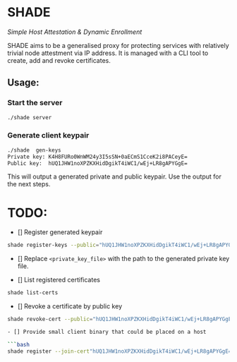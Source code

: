 # SHADE
_Simple Host Attestation &amp; Dynamic Enrollment_

SHADE aims to be a generalised proxy for protecting services with relatively trivial node attestment via IP address. It is managed with a CLI tool to create, add and revoke certificates.

## Usage:

### Start the server
```bash
./shade server
```

### Generate client keypair
```bash
./shade  gen-keys
Private key: K4H8FURo0WnWM24y3I5sSN+0aECmS1CceK2i8PACeyE=
Public key:  hUQ1JHW1noXPZKXHidDgikT4iWC1/wEj+LR8gAPYGgE=
```

This will output a generated private and public keypair. Use the output for the next steps.

# TODO: 
- [] Register generated keypair
```bash
shade register-keys --public="hUQ1JHW1noXPZKXHidDgikT4iWC1/wEj+LR8gAPYGgE=" --private="K4H8FURo0WnWM24y3I5sSN+0aECmS1CceK2i8PACeyE="
```
- [] Replace `<private_key_file>` with the path to the generated private key file.

- [] List registered certificates
```bash
shade list-certs
```

- [] Revoke a certificate by public key 
```bash
shade revoke-cert --public="hUQ1JHW1noXPZKXHidDgikT4iWC1/wEj+LR8gAPYGgE="

- [] Provide small client binary that could be placed on a host

```bash
shade register --join-cert"hUQ1JHW1noXPZKXHidDgikT4iWC1/wEj+LR8gAPYGgE=" --host="localhost:5000/register"

```
```
```
